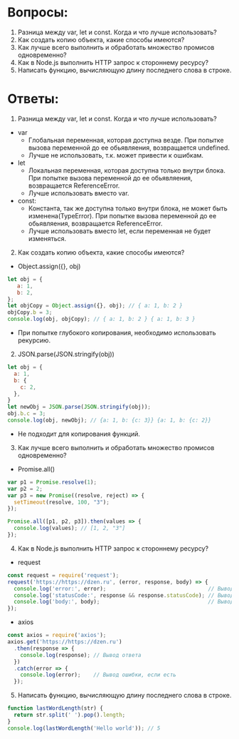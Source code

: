 # Вопросы:
1) Разница между var, let и const. Когда и что лучше использовать?
2) Как создать копию объекта, какие способы имеются?
3) Как лучше всего выполнить и обработать множество промисов одновременно?
4) Как в Node.js выполнить HTTP запрос к стороннему ресурсу?
5) Написать функцию, вычисляющую длину последнего слова в строке.

# Ответы:
1) Разница между var, let и const. Когда и что лучше использовать?
- var
  - Глобальная переменная, которая доступна везде. При попытке вызова переменной до ее обьявляения, возвращается undefined.
  - Лучше не использовать, т.к. может привести к ошибкам.
- let
  - Локальная переменная, которая доступна только внутри блока. При попытке вызова переменной до ее обьявляения, возвращается ReferenceError.
  - Лучше использовать вместо var.
- const:
  - Константа, так же доступна только внутри блока, не может быть изменена(TypeError). При попытке вызова переменной до ее обьявляения, возвращается ReferenceError.
  - Лучше использовать вместо let, если переменная не будет изменяться.
2) Как создать копию объекта, какие способы имеются?
- Object.assign({}, obj)
``` js
let obj = {
   a: 1,
   b: 2,
};
let objCopy = Object.assign({}, obj); // { a: 1, b: 2 }
objCopy.b = 3;
console.log(obj, objCopy); // { a: 1, b: 2 } { a: 1, b: 3 }
```
  - При попытке глубокого копирования, необходимо использовать рекурсию.
2) JSON.parse(JSON.stringify(obj))
``` js
let obj = { 
  a: 1,
  b: { 
    c: 2,
  },
}
let newObj = JSON.parse(JSON.stringify(obj));
obj.b.c = 3;
console.log(obj, newObj); // {a: 1, b: {c: 3}} {a: 1, b: {c: 2}}
```
  - Не подходит для копирования функций.
3) Как лучше всего выполнить и обработать множество промисов одновременно?
- Promise.all()
``` js
var p1 = Promise.resolve(1);
var p2 = 2;
var p3 = new Promise((resolve, reject) => {
  setTimeout(resolve, 100, "3");
});

Promise.all([p1, p2, p3]).then(values => {
  console.log(values); // [1, 2, "3"]
});
```
4) Как в Node.js выполнить HTTP запрос к стороннему ресурсу?
- request
``` js
const request = require('request');
request('https://https://dzen.ru', (error, response, body) => {
  console.log('error:', error);                                // Вывод ошибки, если есть 
  console.log('statusCode:', response && response.statusCode); // Вывод кода ответа, если есть
  console.log('body:', body);                                  // Вывод тела ответа
});
```
- axios
``` js
const axios = require('axios');
axios.get('https://https://dzen.ru')
  .then(response => {
    console.log(response); // Вывод ответа
  })
  .catch(error => {
    console.log(error);    // Вывод ошибки, если есть
  });
```
5) Написать функцию, вычисляющую длину последнего слова в строке.
``` js
function lastWordLength(str) {
  return str.split(' ').pop().length;
}
console.log(lastWordLength('Hello world')); // 5
```

